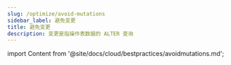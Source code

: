 ```yaml
---
slug: /optimize/avoid-mutations
sidebar_label: 避免变更
title: 避免变更
description: 变更是指操作表数据的 ALTER 查询
---
```


import Content from '@site/docs/cloud/bestpractices/avoidmutations.md';

<Content />
